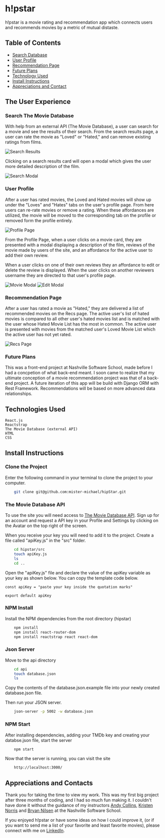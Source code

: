 # h!pstar
h!pstar is a movie rating and recommendation app which connects users and recommends movies by a metric of mutual distaste.

## Table of Contents
  * [Search Database](#search-the-movie-database)
  * [User Profile](#user-profile)
  * [Recommendation Page](#recommendation-page)
  * [Future Plans](#future-plans)
  * [Technology Used](#technology-used)
  * [Install Instructions](#install-instructions)
  * [Appreciations and Contact](#appreciations-and-contacts)

## The User Experience

### Search The Movie Database

With help from an external API (The Movie Database), a user can search for a movie and see the results of their search. From the search results page, a user can rate the movie as "Loved" or "Hated," and can remove existing ratings from films.  

![Search Results](/src/readMeImg/search-image.png)

Clicking on a search results card will open a modal which gives the user more detailed description of the film.

![Search Modal](/src/readMeImg/search-modal-image.png)

### User Profile

After a user has rated movies, the Loved and Hated movies will show up under the "Loves" and "Hates" tabs on the user's profile page. From here users can re-rate movies or remove a rating. When these affordances are utilized, the movie will be moved to the corresponding tab on the profile or removed form the profile entirely.

![Profile Page](src/readMeImg/profile-image.png)

From the Profile Page, when a user clicks on a movie card, they are presented with a modal displaying a description of the film, reviews of the movie made by users of the site, and an affordance for the active user to add their own review.

When a user clicks on one of their own reviews they an affordance to edit or delete the review is displayed. When the user clicks on another reviewers username they are directed to that user's profile page.

![Movie Modal](src/readMeImg/comments-image.png)
![Edit Modal](src/readMeImg/Edit-modal.png)

### Recommendation Page

After a user has rated a movie as "Hated," they are delivered a list of recommended movies on the Recs page. The active user's list of hated movies is compared to all other user's hated movies list and is matched with the user whose Hated Movie List has the most in common. The active user is presented with movies from the matched user's Loved Movie List which the active user has not yet rated.

![Recs Page](src/readMeImg/recs-image.png)

### Future Plans

This was a front-end project at Nashville Software School, made before I had a concpetion of what back-end meant. I soon came to realize that my ultimate conception of a movie recommendation project was that of a back-end project. A future iteration of this app will be build with Django ORM with Rest Framework. Recommendations will be based on more advanced data relationships.



## Technologies Used
    React.js
    Reactstrap
    The Movie Database (external API)
    HTML
    CSS



## Install Instructions

### Clone the Project
Enter the following command in your terminal to clone the project to your computer.
```sh
    git clone git@github.com:mister-michael/hipStar.git
```
### The Movie Database API

To use the site you will need access to [The Movie Database API](https://www.themoviedb.org/documentation/api). Sign up for an account and request a API key in your Profile and Settings by clicking on the Avatar on the top right of the screen.

When you receive your key you will need to add it to the project. Create a file called "apiKey.js" in the "src" folder. 

```sh
    cd hipstar/src
    touch apiKey.js
    ls
    cd ..
```

Open the "apiKey.js" file and declare the value of the apiKey variable as your key as shown below. You can copy the template code below.

    const apiKey = "paste your key inside the quotation marks"
    
    export default apiKey


### NPM Install
Install the NPM dependencies from the root directory (hipstar)
```sh
    npm install
    npm install react-router-dom
    npm install reactstrap react react-dom
```

### Json Server
Move to the api directory
```sh
    cd api
    touch database.json
    ls
```

Copy the contents of the database.json.example file into your newly created database.json file.

Then run your JSON server.
```sh
    json-server -p 5002 -w database.json
```

### NPM Start

After installing dependencies, adding your TMDb key and creating your databse.json file, start the server
```sh
    npm start
```

Now that the server is running, you can visit the site
```sh
    http://localhost:3000/
```


## Appreciations and Contacts

Thank you for taking the time to view my work. This was my first big project after three months of coding, and I had so much fun making it. I couldn't have done it without the guidance of my instructors [Andy Collins](https://github.com/askingalot), [Kristen Norris](https://github.com/krnorris65) and [Bryan Nilsen](https://github.com/BryanNilsen) at the Nashville Software School.

If you enjoyed h!pstar or have some ideas on how I could improve it, (or if you want to send me a list of your favorite and least favorite movies), please connect with me on [LinkedIn](https://www.linkedin.com/in/michaelclarknashville/).
